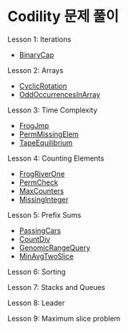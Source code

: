 # Codility 문제 풀이

Lesson 1: Iterations
- [BinaryCap](https://github.com/yoohyebin/swift/blob/main/Codility/Easy/BinaryGap.swift)

Lesson 2: Arrays
- [CyclicRotation](https://github.com/yoohyebin/swift/blob/main/Codility/Easy/CyclicRotation.swift)
- [OddOccurrencesInArray](https://github.com/yoohyebin/swift/blob/main/Codility/Easy/OddOccurrencesInArray.swift)

Lesson 3: Time Complexity
- [FrogJmp](https://github.com/yoohyebin/swift/blob/main/Codility/Easy/FrogJmp.swift)
- [PermMissingElem](https://github.com/yoohyebin/swift/blob/main/Codility/Easy/PermMissingElem.swift)
- [TapeEquilibrium](https://github.com/yoohyebin/swift/blob/main/Codility/Easy/TapeEquilibrium.swift)

Lesson 4: Counting Elements
- [FrogRiverOne](https://github.com/yoohyebin/swift/blob/main/Codility/Easy/FrogRiverOne.swift)
- [PermCheck](https://github.com/yoohyebin/swift/blob/main/Codility/Easy/PermCheck.swift)
- [MaxCounters](https://github.com/yoohyebin/swift/blob/main/Codility/Medium/MaxCounters.swift)
- [MissingInteger](https://github.com/yoohyebin/swift/blob/main/Codility/Medium/MissingInteger.swift)

Lesson 5: Prefix Sums
- [PassingCars](https://github.com/yoohyebin/swift/blob/main/Codility/Easy/PassingCars.swift)
- [CountDiv](https://github.com/yoohyebin/swift/blob/main/Codility/Medium/CountDiv.swift)
- [GenomicRangeQuery](https://github.com/yoohyebin/swift/blob/main/Codility/Medium/GenomicRangeQuery.swift)
- [MinAvgTwoSlice](https://github.com/yoohyebin/swift/blob/main/Codility/Medium/MinAvgTwoSlice.swift)

Lesson 6: Sorting

Lesson 7: Stacks and Queues

Lesson 8: Leader

Lesson 9: Maximum slice problem
